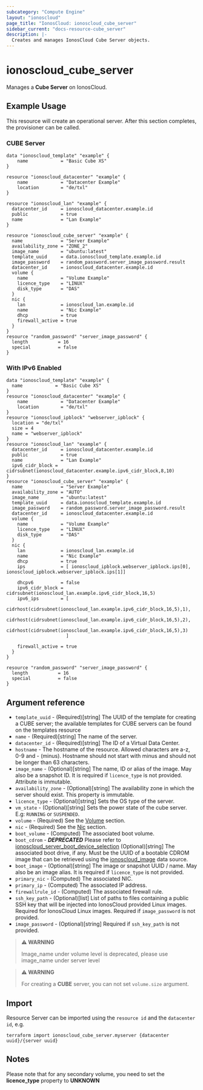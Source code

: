 ```yaml
---
subcategory: "Compute Engine"
layout: "ionoscloud"
page_title: "IonosCloud: ionoscloud_cube_server"
sidebar_current: "docs-resource-cube_server"
description: |-
  Creates and manages IonosCloud Cube Server objects.
---
```


# ionoscloud_cube_server

Manages a **Cube Server** on IonosCloud.

## Example Usage

This resource will create an operational server. After this section completes, the provisioner can be called.

### CUBE Server

```hcl
data "ionoscloud_template" "example" {
    name            = "Basic Cube XS"
}

resource "ionoscloud_datacenter" "example" {
	name            = "Datacenter Example"
	location        = "de/txl"
}

resource "ionoscloud_lan" "example" {
  datacenter_id     = ionoscloud_datacenter.example.id
  public            = true
  name              = "Lan Example"
}

resource "ionoscloud_cube_server" "example" {
  name              = "Server Example"
  availability_zone = "ZONE_2"
  image_name        = "ubuntu:latest"
  template_uuid     = data.ionoscloud_template.example.id
  image_password    = random_password.server_image_password.result
  datacenter_id     = ionoscloud_datacenter.example.id
  volume {
    name            = "Volume Example"
    licence_type    = "LINUX" 
    disk_type       = "DAS"
  }
  nic {
    lan             = ionoscloud_lan.example.id
    name            = "Nic Example"
    dhcp            = true
    firewall_active = true
  }
}
resource "random_password" "server_image_password" {
  length           = 16
  special          = false
}
```

### With IPv6 Enabled

```hcl
data "ionoscloud_template" "example" {
  name            = "Basic Cube XS"
}
resource "ionoscloud_datacenter" "example" {
	name            = "Datacenter Example"
	location        = "de/txl"
}
resource "ionoscloud_ipblock" "webserver_ipblock" {
  location = "de/txl"
  size = 4
  name = "webserver_ipblock"
}
resource "ionoscloud_lan" "example" {
  datacenter_id     = ionoscloud_datacenter.example.id
  public            = true
  name              = "Lan Example"
  ipv6_cidr_block = cidrsubnet(ionoscloud_datacenter.example.ipv6_cidr_block,8,10)
}
resource "ionoscloud_cube_server" "example" {
  name              = "Server Example"
  availability_zone = "AUTO"
  image_name        = "ubuntu:latest"
  template_uuid     = data.ionoscloud_template.example.id
  image_password    = random_password.server_image_password.result
  datacenter_id     = ionoscloud_datacenter.example.id
  volume {
    name            = "Volume Example"
    licence_type    = "LINUX" 
    disk_type       = "DAS"
  }
  nic {
    lan             = ionoscloud_lan.example.id
    name            = "Nic Example"
    dhcp            = true
    ips             = [ ionoscloud_ipblock.webserver_ipblock.ips[0], ionoscloud_ipblock.webserver_ipblock.ips[1]]
    
    dhcpv6          = false
    ipv6_cidr_block = cidrsubnet(ionoscloud_lan.example.ipv6_cidr_block,16,5)
    ipv6_ips        = [ 
                        cidrhost(cidrsubnet(ionoscloud_lan.example.ipv6_cidr_block,16,5),1),
                        cidrhost(cidrsubnet(ionoscloud_lan.example.ipv6_cidr_block,16,5),2),
                        cidrhost(cidrsubnet(ionoscloud_lan.example.ipv6_cidr_block,16,5),3)
                      ]

    firewall_active = true
  }
}

resource "random_password" "server_image_password" {
  length           = 16
  special          = false
}
```

## Argument reference

- `template_uuid` - (Required)[string] The UUID of the template for creating a CUBE server; the available templates for CUBE servers can be found on the templates resource
- `name` - (Required)[string] The name of the server.
- `datacenter_id` - (Required)[string] The ID of a Virtual Data Center.
- `hostname` - The hostname of the resource. Allowed characters are a-z, 0-9 and - (minus). Hostname should not start with minus and should not be longer than 63 characters.
- `image_name` - (Optional)[string] The name, ID or alias of the image. May also be a snapshot ID. It is required if `licence_type` is not provided. Attribute is immutable.
- `availability_zone` - (Optional)[string] The availability zone in which the server should exist. This property is immutable.
- `licence_type` - (Optional)[string] Sets the OS type of the server.
- `vm_state` - (Optional)[string] Sets the power state of the cube server. E.g: `RUNNING` or `SUSPENDED`.
- `volume` - (Required) See the [Volume](volume.md) section.
- `nic` - (Required) See the [Nic](nic.md) section.
- `boot_volume` - (Computed) The associated boot volume.
- `boot_cdrom` - ***DEPRECATED*** Please refer to [ionoscloud_server_boot_device_selection](server_boot_device_selection.md) (Optional)[string] The associated boot drive, if any. Must be the UUID of a bootable CDROM image that can be retrieved using the [ionoscloud_image](../data-sources/image.md) data source.
- `boot_image` - (Optional)[string] The image or snapshot UUID / name. May also be an image alias. It is required if `licence_type` is not provided.
- `primary_nic` - (Computed) The associated NIC.
- `primary_ip` - (Computed) The associated IP address.
- `firewallrule_id` - (Computed) The associated firewall rule.
- `ssh_key_path` - (Optional)[list] List of paths to files containing a public SSH key that will be injected into IonosCloud provided Linux images. Required for IonosCloud Linux images. Required if `image_password` is not provided.
- `image_password` - (Optional)[string] Required if `ssh_key_path` is not provided.

> **⚠ WARNING** 
> 
> Image_name under volume level is deprecated, please use image_name under server level


> **⚠ WARNING**
> 
> For creating a **CUBE** server, you can not set `volume.size` argument.
>

## Import

Resource Server can be imported using the `resource id` and the `datacenter id`, e.g.

```shell
terraform import ionoscloud_cube_server.myserver {datacenter uuid}/{server uuid}
```

## Notes

Please note that for any secondary volume, you need to set the **licence_type** property to **UNKNOWN**
